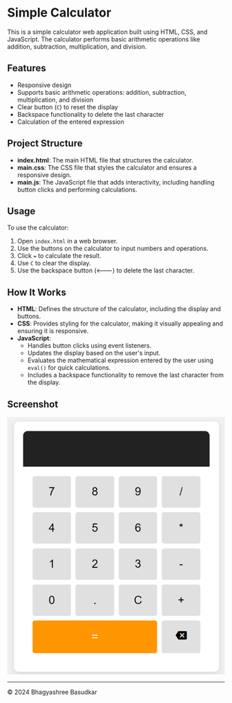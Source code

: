 # Simple Calculator

This is a simple calculator web application built using HTML, CSS, and JavaScript. The calculator performs basic arithmetic operations like addition, subtraction, multiplication, and division.

## Features

- Responsive design
- Supports basic arithmetic operations: addition, subtraction, multiplication, and division
- Clear button (`C`) to reset the display
- Backspace functionality to delete the last character
- Calculation of the entered expression

## Project Structure

- **index.html**: The main HTML file that structures the calculator.
- **main.css**: The CSS file that styles the calculator and ensures a responsive design.
- **main.js**: The JavaScript file that adds interactivity, including handling button clicks and performing calculations.

## Usage

To use the calculator:

1. Open `index.html` in a web browser.
2. Use the buttons on the calculator to input numbers and operations.
3. Click `=` to calculate the result.
4. Use `C` to clear the display.
5. Use the backspace button (🡐) to delete the last character.

## How It Works

- **HTML**: Defines the structure of the calculator, including the display and buttons.
- **CSS**: Provides styling for the calculator, making it visually appealing and ensuring it is responsive.
- **JavaScript**:
  - Handles button clicks using event listeners.
  - Updates the display based on the user's input.
  - Evaluates the mathematical expression entered by the user using `eval()` for quick calculations.
  - Includes a backspace functionality to remove the last character from the display.

## Screenshot

![Calculator Screenshot](calc.png)

---

© 2024 Bhagyashree Basudkar
